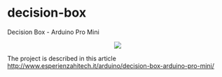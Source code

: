# decision-box
Decision Box - Arduino Pro Mini

<p align="center">
  <img src="http://www.esperienzahitech.it/wp-content/uploads/2018/11/Decision-Box-cover.jpg">
</p>

The project is described in this article http://www.esperienzahitech.it/arduino/decision-box-arduino-pro-mini/
